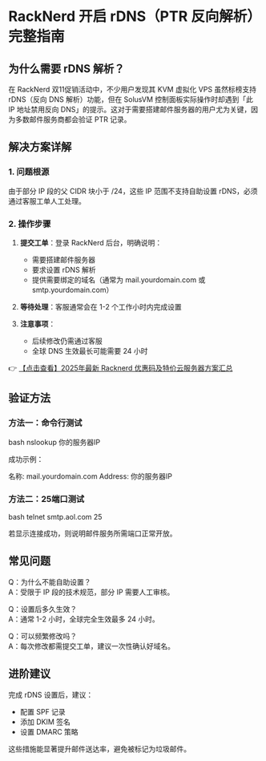 # RackNerd 开启 rDNS（PTR 反向解析）完整指南

## 为什么需要 rDNS 解析？

在 RackNerd 双11促销活动中，不少用户发现其 KVM 虚拟化 VPS 虽然标榜支持 rDNS（反向 DNS 解析）功能，但在 SolusVM 控制面板实际操作时却遇到「此 IP 地址禁用反向 DNS」的提示。这对于需要搭建邮件服务器的用户尤为关键，因为多数邮件服务商都会验证 PTR 记录。

## 解决方案详解

### 1. 问题根源
由于部分 IP 段的父 CIDR 块小于 /24，这些 IP 范围不支持自助设置 rDNS，必须通过客服工单人工处理。

### 2. 操作步骤
1. **提交工单**：登录 RackNerd 后台，明确说明：
   - 需要搭建邮件服务器
   - 要求设置 rDNS 解析
   - 提供需要绑定的域名（通常为 mail.yourdomain.com 或 smtp.yourdomain.com）

2. **等待处理**：客服通常会在 1-2 个工作小时内完成设置

3. **注意事项**：
   - 后续修改仍需通过客服
   - 全球 DNS 生效最长可能需要 24 小时

👉 [【点击查看】2025年最新 Racknerd 优惠码及特价云服务器方案汇总](https://bit.ly/Rack_Nerd)

## 验证方法

### 方法一：命令行测试
bash
nslookup 你的服务器IP

成功示例：

名称: mail.yourdomain.com
Address: 你的服务器IP

### 方法二：25端口测试
bash
telnet smtp.aol.com 25

若显示连接成功，则说明邮件服务所需端口正常开放。

## 常见问题

Q：为什么不能自助设置？  
A：受限于 IP 段的技术规范，部分 IP 需要人工审核。

Q：设置后多久生效？  
A：通常 1-2 小时，全球完全生效最多 24 小时。

Q：可以频繁修改吗？  
A：每次修改都需提交工单，建议一次性确认好域名。

## 进阶建议

完成 rDNS 设置后，建议：
- 配置 SPF 记录
- 添加 DKIM 签名
- 设置 DMARC 策略

这些措施能显著提升邮件送达率，避免被标记为垃圾邮件。